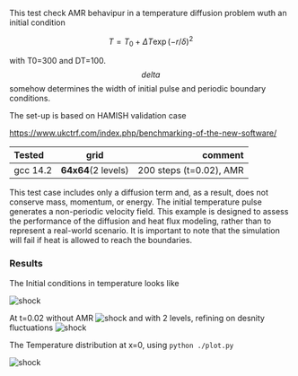 
This test check AMR behavipur in a temperature diffusion problem wuth
an initial condition

$$
T =  T_0 + \Delta T  \exp(-r/\delta)^2
$$

with T0=300 and DT=100. $$delta$$ somehow determines the width
of initial pulse and periodic boundary conditions.

The set-up is based on HAMISH validation case

https://www.ukctrf.com/index.php/benchmarking-of-the-new-software/



Tested       |          grid | comment
:----------- |:-------------:| -----------:
gcc 14.2     | **64x64**(2 levels)        |   200 steps (t=0.02), AMR

This test case includes only a diffusion term and, as a result, does not conserve mass, momentum, or energy. The initial temperature pulse generates a non-periodic velocity field. This example is designed to assess the performance of the diffusion and heat flux modeling, rather than to represent a real-world scenario. It is important to note that the simulation will fail if heat is allowed to reach the boundaries.

### Results
The Initial conditions in temperature looks like

![shock](images/exm_diff_0.png)

At t=0.02 without AMR
![shock](images/exm_diff_noAMR.png)
and with 2 levels, refining on desnity fluctuations
![shock](images/exm_diff_AMR.png)


The Temperature distribution at x=0, using ```python ./plot.py``` 


![shock](images/exm_diff_T.png)


